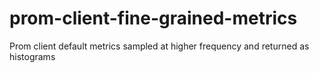 # prom-client-fine-grained-metrics

Prom client default metrics sampled at higher frequency and returned as histograms
